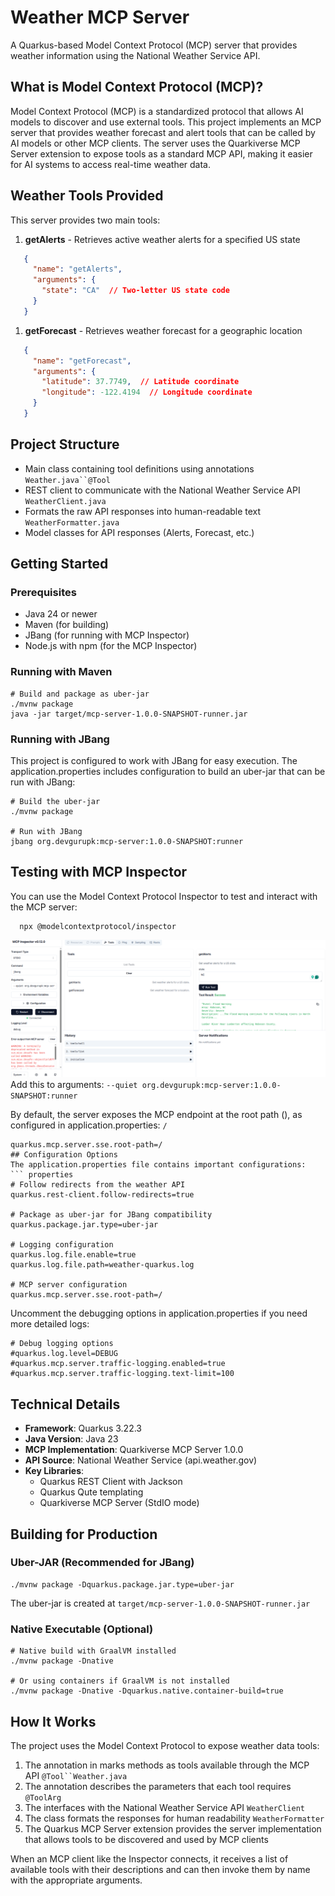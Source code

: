 # Weather MCP Server
A Quarkus-based Model Context Protocol (MCP) server that provides weather information using the National Weather Service API.
## What is Model Context Protocol (MCP)?
Model Context Protocol (MCP) is a standardized protocol that allows AI models to discover and use external tools. This project implements an MCP server that provides weather forecast and alert tools that can be called by AI models or other MCP clients.
The server uses the Quarkiverse MCP Server extension to expose tools as a standard MCP API, making it easier for AI systems to access real-time weather data.
## Weather Tools Provided
This server provides two main tools:
1. **getAlerts** - Retrieves active weather alerts for a specified US state
``` json
   {
     "name": "getAlerts",
     "arguments": {
       "state": "CA"  // Two-letter US state code
     }
   }
```
1. **getForecast** - Retrieves weather forecast for a geographic location
``` json
   {
     "name": "getForecast",
     "arguments": {
       "latitude": 37.7749,  // Latitude coordinate
       "longitude": -122.4194  // Longitude coordinate
     }
   }
```
## Project Structure
- Main class containing tool definitions using annotations `Weather.java``@Tool`
- REST client to communicate with the National Weather Service API `WeatherClient.java`
- Formats the raw API responses into human-readable text `WeatherFormatter.java`
- Model classes for API responses (Alerts, Forecast, etc.)

## Getting Started
### Prerequisites
- Java 24 or newer
- Maven (for building)
- JBang (for running with MCP Inspector)
- Node.js with npm (for the MCP Inspector)

### Running with Maven
``` shell
# Build and package as uber-jar
./mvnw package
java -jar target/mcp-server-1.0.0-SNAPSHOT-runner.jar
```
### Running with JBang
This project is configured to work with JBang for easy execution. The application.properties includes configuration to build an uber-jar that can be run with JBang:
``` shell
# Build the uber-jar
./mvnw package

# Run with JBang
jbang org.devgurupk:mcp-server:1.0.0-SNAPSHOT:runner
```
## Testing with MCP Inspector
You can use the Model Context Protocol Inspector to test and interact with the MCP server:
``` shell
  npx @modelcontextprotocol/inspector
```
![img.png](img.png)
Add this to arguments:
`--quiet org.devgurupk:mcp-server:1.0.0-SNAPSHOT:runner`

By default, the server exposes the MCP endpoint at the root path (), as configured in application.properties: `/`
``` properties
quarkus.mcp.server.sse.root-path=/
## Configuration Options
The application.properties file contains important configurations:
``` properties
# Follow redirects from the weather API
quarkus.rest-client.follow-redirects=true

# Package as uber-jar for JBang compatibility
quarkus.package.jar.type=uber-jar

# Logging configuration
quarkus.log.file.enable=true
quarkus.log.file.path=weather-quarkus.log

# MCP server configuration
quarkus.mcp.server.sse.root-path=/
```
Uncomment the debugging options in application.properties if you need more detailed logs:
``` properties
# Debug logging options
#quarkus.log.level=DEBUG
#quarkus.mcp.server.traffic-logging.enabled=true
#quarkus.mcp.server.traffic-logging.text-limit=100
```
## Technical Details
- **Framework**: Quarkus 3.22.3
- **Java Version**: Java 23
- **MCP Implementation**: Quarkiverse MCP Server 1.0.0
- **API Source**: National Weather Service (api.weather.gov)
- **Key Libraries**:
    - Quarkus REST Client with Jackson
    - Quarkus Qute templating
    - Quarkiverse MCP Server (StdIO mode)

## Building for Production
### Uber-JAR (Recommended for JBang)
``` shell
./mvnw package -Dquarkus.package.jar.type=uber-jar
```
The uber-jar is created at `target/mcp-server-1.0.0-SNAPSHOT-runner.jar`
### Native Executable (Optional)
``` shell
# Native build with GraalVM installed
./mvnw package -Dnative

# Or using containers if GraalVM is not installed
./mvnw package -Dnative -Dquarkus.native.container-build=true
```
## How It Works
The project uses the Model Context Protocol to expose weather data tools:
1. The annotation in marks methods as tools available through the MCP API `@Tool``Weather.java`
2. The annotation describes the parameters that each tool requires `@ToolArg`
3. The interfaces with the National Weather Service API `WeatherClient`
4. The class formats the responses for human readability `WeatherFormatter`
5. The Quarkus MCP Server extension provides the server implementation that allows tools to be discovered and used by MCP clients

When an MCP client like the Inspector connects, it receives a list of available tools with their descriptions and can then invoke them by name with the appropriate arguments.

